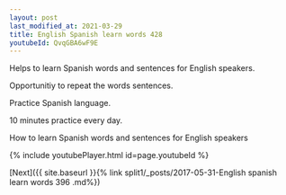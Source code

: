 ```yaml
---
layout: post
last_modified_at: 2021-03-29
title: English Spanish learn words 428 
youtubeId: QvqGBA6wF9E
---
```

 
 
Helps to learn Spanish words and sentences for English speakers.

Opportunitiy to repeat the words sentences. 

Practice Spanish language. 
 
10 minutes practice every day. 
 
How to learn Spanish words and sentences for English speakers 
 
{% include youtubePlayer.html id=page.youtubeId %}
 
 
[Next]({{ site.baseurl }}{% link  split1/_posts/2017-05-31-English spanish learn words 396 .md%})
 
